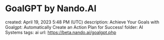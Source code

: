 # GoalGPT by Nando.AI

created: April 19, 2023 5:48 PM (UTC)
description: Achieve Your Goals with Goalgpt: Automatically Create an Action Plan for Success!
folder: AI Systems
tags: ai
url: https://beta.nando.ai/goalgpt.php